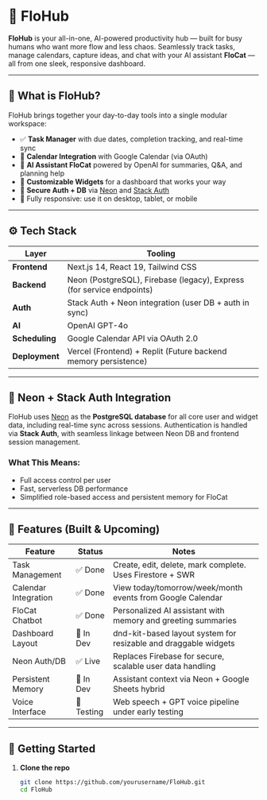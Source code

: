 # 🌊 FloHub

**FloHub** is your all-in-one, AI-powered productivity hub — built for busy humans who want more flow and less chaos. Seamlessly track tasks, manage calendars, capture ideas, and chat with your AI assistant **FloCat** — all from one sleek, responsive dashboard.

---

## 🧠 What is FloHub?

FloHub brings together your day-to-day tools into a single modular workspace:

- ✅ **Task Manager** with due dates, completion tracking, and real-time sync  
- 📅 **Calendar Integration** with Google Calendar (via OAuth)  
- 💬 **AI Assistant FloCat** powered by OpenAI for summaries, Q&A, and planning help  
- 🧱 **Customizable Widgets** for a dashboard that works your way  
- 🔐 **Secure Auth + DB** via [Neon](https://neon.tech) and [Stack Auth](https://stackframe.dev)  
- 📱 Fully responsive: use it on desktop, tablet, or mobile  

---

## ⚙️ Tech Stack

| Layer         | Tooling                                                                 |
|---------------|------------------------------------------------------------------------|
| **Frontend**  | Next.js 14, React 19, Tailwind CSS                                      |
| **Backend**   | Neon (PostgreSQL), Firebase (legacy), Express (for service endpoints)  |
| **Auth**      | Stack Auth + Neon integration (user DB + auth in sync)                 |
| **AI**        | OpenAI GPT-4o                                                           |
| **Scheduling**| Google Calendar API via OAuth 2.0                                      |
| **Deployment**| Vercel (Frontend) + Replit (Future backend memory persistence)         |

---

## 🔐 Neon + Stack Auth Integration

FloHub uses [Neon](https://neon.tech) as the **PostgreSQL database** for all core user and widget data, including real-time sync across sessions. Authentication is handled via **Stack Auth**, with seamless linkage between Neon DB and frontend session management.

### What This Means:

- Full access control per user  
- Fast, serverless DB performance  
- Simplified role-based access and persistent memory for FloCat  

---

## 🧩 Features (Built & Upcoming)

| Feature              | Status     | Notes                                                                |
|----------------------|------------|----------------------------------------------------------------------|
| Task Management      | ✅ Done     | Create, edit, delete, mark complete. Uses Firestore + SWR           |
| Calendar Integration | ✅ Done     | View today/tomorrow/week/month events from Google Calendar          |
| FloCat Chatbot       | ✅ Done     | Personalized AI assistant with memory and greeting summaries        |
| Dashboard Layout     | 🔄 In Dev  | dnd-kit-based layout system for resizable and draggable widgets     |
| Neon Auth/DB         | ✅ Live     | Replaces Firebase for secure, scalable user data handling           |
| Persistent Memory    | 🔄 In Dev  | Assistant context via Neon + Google Sheets hybrid                   |
| Voice Interface      | 🧪 Testing  | Web speech + GPT voice pipeline under early testing                 |

---

## 🚀 Getting Started

1. **Clone the repo**
   ```bash
   git clone https://github.com/yourusername/FloHub.git
   cd FloHub